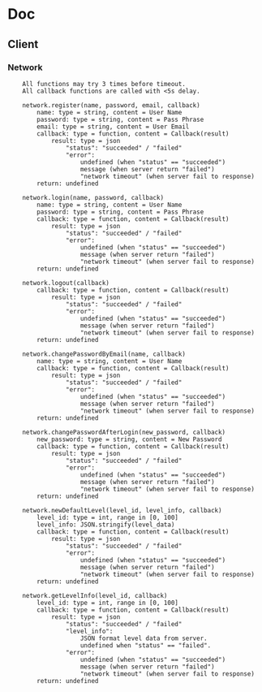 # Doc

## Client

### Network
		All functions may try 3 times before timeout.
		All callback functions are called with <5s delay.

		network.register(name, password, email, callback)
			name: type = string, content = User Name
			password: type = string, content = Pass Phrase
			email: type = string, content = User Email
			callback: type = function, content = Callback(result)
				result: type = json
					"status": "succeeded" / "failed"
					"error":
						undefined (when "status" == "succeeded")
						message (when server return "failed")
						"network timeout" (when server fail to response)
			return: undefined

		network.login(name, password, callback)
			name: type = string, content = User Name
			password: type = string, content = Pass Phrase
			callback: type = function, content = Callback(result)
				result: type = json
					"status": "succeeded" / "failed"
					"error":
						undefined (when "status" == "succeeded")
						message (when server return "failed")
						"network timeout" (when server fail to response)
			return: undefined

		network.logout(callback)
			callback: type = function, content = Callback(result)
				result: type = json
					"status": "succeeded" / "failed"
					"error":
						undefined (when "status" == "succeeded")
						message (when server return "failed")
						"network timeout" (when server fail to response)
			return: undefined

		network.changePasswordByEmail(name, callback)
			name: type = string, content = User Name
			callback: type = function, content = Callback(result)
				result: type = json
					"status": "succeeded" / "failed"
					"error":
						undefined (when "status" == "succeeded")
						message (when server return "failed")
						"network timeout" (when server fail to response)
			return: undefined

		network.changePasswordAfterLogin(new_password, callback)
			new_password: type = string, content = New Password
			callback: type = function, content = Callback(result)
				result: type = json
					"status": "succeeded" / "failed"
					"error":
						undefined (when "status" == "succeeded")
						message (when server return "failed")
						"network timeout" (when server fail to response)
			return: undefined

		network.newDefaultLevel(level_id, level_info, callback)
			level_id: type = int, range in [0, 100]
			level_info: JSON.stringify(level_data)
			callback: type = function, content = Callback(result)
				result: type = json
					"status": "succeeded" / "failed"
					"error":
						undefined (when "status" == "succeeded")
						message (when server return "failed")
						"network timeout" (when server fail to response)
			return: undefined

		network.getLevelInfo(level_id, callback)
			level_id: type = int, range in [0, 100]
			callback: type = function, content = Callback(result)
				result: type = json
					"status": "succeeded" / "failed"
					"level_info":
						JSON format level data from server.
						undefined when "status" == "failed".
					"error":
						undefined (when "status" == "succeeded")
						message (when server return "failed")
						"network timeout" (when server fail to response)
			return: undefined
